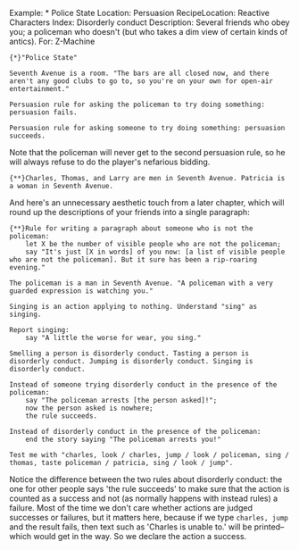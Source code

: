 Example: * Police State
Location: Persuasion
RecipeLocation: Reactive Characters
Index: Disorderly conduct
Description: Several friends who obey you; a policeman who doesn't (but who takes a dim view of certain kinds of antics).
For: Z-Machine

  

``` inform7
{*}"Police State"

Seventh Avenue is a room. "The bars are all closed now, and there aren't any good clubs to go to, so you're on your own for open-air entertainment."

Persuasion rule for asking the policeman to try doing something: persuasion fails.

Persuasion rule for asking someone to try doing something: persuasion succeeds.
```

  
Note that the policeman will never get to the second persuasion rule, so he will always refuse to do the player's nefarious bidding.

  

``` inform7
{**}Charles, Thomas, and Larry are men in Seventh Avenue. Patricia is a woman in Seventh Avenue.
```

  
And here's an unnecessary aesthetic touch from a later chapter, which will round up the descriptions of your friends into a single paragraph:

  

``` inform7
{**}Rule for writing a paragraph about someone who is not the policeman:
	let X be the number of visible people who are not the policeman;
	say "It's just [X in words] of you now: [a list of visible people who are not the policeman]. But it sure has been a rip-roaring evening."

The policeman is a man in Seventh Avenue. "A policeman with a very guarded expression is watching you."

Singing is an action applying to nothing. Understand "sing" as singing.

Report singing:
	say "A little the worse for wear, you sing."

Smelling a person is disorderly conduct. Tasting a person is disorderly conduct. Jumping is disorderly conduct. Singing is disorderly conduct.

Instead of someone trying disorderly conduct in the presence of the policeman:
	say "The policeman arrests [the person asked]!";
	now the person asked is nowhere;
	the rule succeeds.

Instead of disorderly conduct in the presence of the policeman:
	end the story saying "The policeman arrests you!"

Test me with "charles, look / charles, jump / look / policeman, sing / thomas, taste policeman / patricia, sing / look / jump".
```

  
Notice the difference between the two rules about disorderly conduct: the one for other people says 'the rule succeeds' to make sure that the action is counted as a success and not (as normally happens with instead rules) a failure. Most of the time we don't care whether actions are judged successes or failures, but it matters here, because if we type ``charles, jump`` and the result fails, then text such as 'Charles is unable to.' will be printed–which would get in the way. So we declare the action a success.

